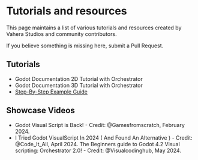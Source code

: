 
# Tutorials and resources

This page maintains a list of various tutorials and resources created by Vahera Studios and community contributors.

If you believe something is missing here, submit a <ExternalLink href="https://github.com/Vahera/godot-orchestrator-docs">Pull Request</ExternalLink>.

## Tutorials

* <ExternalLink href="https://github.com/Vahera/godot-orchestrator-examples/tree/main/godot-tutorial-2d">Godot Documentation 2D Tutorial with Orchestrator</ExternalLink>
* <ExternalLink href="https://github.com/Vahera/godot-orchestrator-examples/tree/main/godot-tutorial-3d">Godot Documentation 3D Tutorial with Orchestrator</ExternalLink>
* [Step-By-Step Example Guide](../getting-started/step-by-step)

## Showcase Videos

* <ExternalLink href="https://www.youtube.com/watch?v=Y53M53RYa_0">Godot Visual Script is Back!</ExternalLink> - Credit: @Gamesfromscratch, February 2024.
* <ExternalLink href="https://www.youtube.com/watch?v=eHo8kH3VV2c">I Tried Godot VisualScript In 2024 ( And Found An Alternative )</ExternalLink> - Credit: @Code_It_All, April 2024.
<ExternalLink href="https://www.youtube.com/watch?v=RFoSDxaKjwg&t=171s">The Beginners guide to Godot 4.2 Visual scripting: Orchestrator 2.0!</ExternalLink> - Credit: @Visualcodinghub, May 2024.
